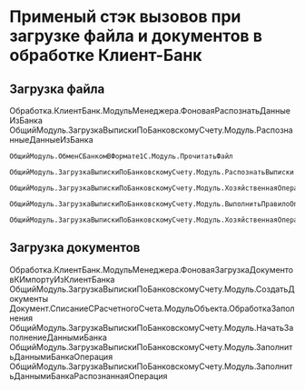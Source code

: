 ﻿# Применый стэк вызовов при загрузке файла и документов в обработке Клиент-Банк

## Загрузка файла

Обработка.КлиентБанк.МодульМенеджера.ФоноваяРаспознатьДанныеИзБанка
ОбщийМодуль.ЗагрузкаВыпискиПоБанковскомуСчету.Модуль.РаспознанныеДанныеИзБанка

    ОбщийМодуль.ОбменСБанкомВФормате1С.Модуль.ПрочитатьФайл

    ОбщийМодуль.ЗагрузкаВыпискиПоБанковскомуСчету.Модуль.РаспознатьВыписки
        ОбщийМодуль.ЗагрузкаВыпискиПоБанковскомуСчету.Модуль.ХозяйственнаяОперация
            ОбщийМодуль.ЗагрузкаВыпискиПоБанковскомуСчету.Модуль.ВыполнитьПравилоОпределенияХозяйственнойОперации
                ОбщийМодуль.ЗагрузкаВыпискиПоБанковскомуСчету.Модуль.ХозяйственнаяОперацияСписано

## Загрузка документов
Обработка.КлиентБанк.МодульМенеджера.ФоноваяЗагрузкаДокументовКИмпортуИзКлиентБанка
    ОбщийМодуль.ЗагрузкаВыпискиПоБанковскомуСчету.Модуль.СоздатьДокументы
        Документ.СписаниеСРасчетногоСчета.МодульОбъекта.ОбработкаЗаполнения
            ОбщийМодуль.ЗагрузкаВыпискиПоБанковскомуСчету.Модуль.НачатьЗаполнениеДаннымиБанка
                ОбщийМодуль.ЗагрузкаВыпискиПоБанковскомуСчету.Модуль.ЗаполнитьДаннымиБанкаОперация
                ОбщийМодуль.ЗагрузкаВыпискиПоБанковскомуСчету.Модуль.ЗаполнитьДаннымиБанкаРаспознаннаяОперация
